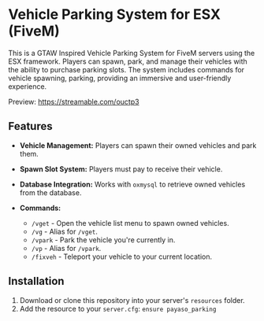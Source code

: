 # Vehicle Parking System for ESX (FiveM) 

This is a GTAW Inspired Vehicle Parking System for FiveM servers using the ESX framework. Players can spawn, park, and manage their vehicles with the ability to purchase parking slots. The system includes commands for vehicle spawning, parking, providing an immersive and user-friendly experience.

Preview: https://streamable.com/ouctp3

## Features
- **Vehicle Management:** Players can spawn their owned vehicles and park them.
- **Spawn Slot System:** Players must pay to receive their vehicle.
- **Database Integration:** Works with `oxmysql` to retrieve owned vehicles from the database.

- **Commands:**
  - `/vget` - Open the vehicle list menu to spawn owned vehicles.
  - `/vg` - Alias for `/vget`.
  - `/vpark` - Park the vehicle you're currently in.
  - `/vp` - Alias for `/vpark`.
  - `/fixveh` - Teleport your vehicle to your current location.

## Installation

1. Download or clone this repository into your server's `resources` folder.
2. Add the resource to your `server.cfg`: ```ensure payaso_parking```
